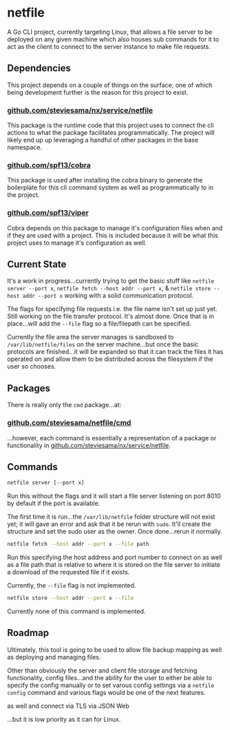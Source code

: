 # netfile

A Go CLI project, currently targeting Linux, that allows a file server to be deployed on any given machine which also houses sub commands for it to act as the client to connect to the server instance to make file requests.

## Dependencies

This project depends on a couple of things on the surface; one of which being development further is the reason for this project to exist.

### [github.com/steviesama/nx/service/netfile](https://github.com/steviesama/nx/blob/master/service/netfile)

This package is the runtime code that this project uses to connect the cli actions to what the package facilitates programmatically. The project will likely end up up leveraging a handful of other packages in the base namespace.

### [github.com/spf13/cobra](https://github.com/spf13/cobra)

This package is used after installing the cobra binary to generate the boilerplate for this cli command system as well as programmatically to in the project.

### [github.com/spf13/viper](github.com/spf13/viper)

Cobra depends on this package to manage it's configuration files when and if they are used with a project. This is included because it will be what this project uses to manage it's configuration as well.

## Current State

It's a work in progress...currently trying to get the basic stuff like `netfile server --port x`, `netfile fetch --host addr --port x`, & `netfile store --host addr --port x` working with a solid communication protocol.

The flags for specifying file requests i.e. the file name isn't set up just yet. Still working on the file transfer protocol. It's almost done. Once that is in place...will add the `--file` flag so a file/filepath can be specified.

Currently the file area the server manages is sandboxed to `/var/lib/netfile/files` on the server machine...but once the basic protocols are finished...it will be expanded so that it can track the files it has operated on and allow them to be distributed across the filesystem if the user so chooses.

## Packages

There is really only the `cmd` package...at:

### [github.com/steviesama/netfile/cmd](https://github.com/steviesama/netfile/tree/master/cmd)

...however, each command is essentially a representation of a package or functionality in [github.com/steviesama/nx/service/netfile](https://github.com/steviesama/nx/blob/master/service/netfile).

## Commands

```bash
netfile server [--port x]
```

Run this without the flags and it will start a file server listening on port 8010 by default if the port is available.

The first time it is run...the `/var/lib/netfile` folder structure will not exist yet; it will gave an error and ask that it be rerun with `sudo`. It'll create the structure and set the sudo user as the owner. Once done...rerun it normally.

```bash
netfile fetch --host addr --port x --file path
```

Run this specifying the host address and port number to connect on as well as a file path that is relative to where it is stored on the file server to initiate a download of the requested file if it exists.

Currently, the `--file` flag is not implemented.


```bash
netfile store --host addr --port x --file
```

Currently none of this command is implemented.

## Roadmap

Ultimately, this tool is going to be used to allow file backup mapping as well as deploying and managing files.

Other than obviously the server and client file storage and fetching functionality, config files...and the ability for the user to either be able to specify the config manually or to set varous config settings via a `netfile config` command and various flags would be one of the next features.



as well and connect via TLS via JSON Web 




...but it is low priority as it can 
 for Linux.

